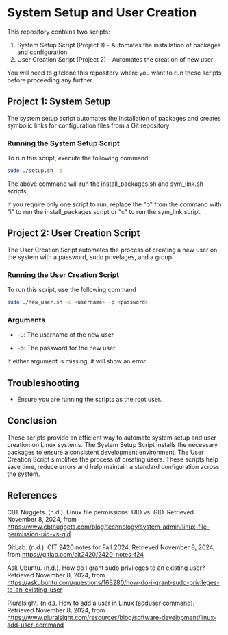 # System Setup and User Creation

This repository contains two scripts:
1. System Setup Script (Project 1) - Automates the installation of packages and configuration
2. User Creation Script (Project 2) - Automates the creation of new user

You will need to gitclone this repository where you want to run these scripts before proceeding any further.
## Project 1: System Setup

The system setup script automates the installation of packages and creates symbolic links for configuration files from a Git repository

### Running the System Setup Script

To run this script, execute the following command:
```bash
sudo ./setup.sh -b
```
The above command will run the install_packages.sh and sym_link.sh scripts.

If you require only one script to run, replace the "b" from the command with "i" to run the install_packages script or "c" to run the sym_link script.

## Project 2: User Creation Script

The User Creation Script automates the process of creating a new user on the system with a password, sudo privelages, and a group.

### Running the User Creation Script

To run this script, use the following command

```bash
sudo ./new_user.sh -u <username> -p <password>
```

### Arguments
- -u: The username of the new user

- -p: The password for the new user

If either argument is missing, it will show an error.

## Troubleshooting
- Ensure you are running the scripts as the root user.

## Conclusion
These scripts provide an efficient way to automate system setup and user creation on Linux systems. The System Setup Script installs the necessary packages to ensure a consistent development environment. The User Creation Script simplifies the process of creating users. These scripts help save time, reduce errors and help maintain a standard configuration across the system.

## References

CBT Nuggets. (n.d.). Linux file permissions: UID vs. GID. Retrieved November 8, 2024, from https://www.cbtnuggets.com/blog/technology/system-admin/linux-file-permission-uid-vs-gid

GitLab. (n.d.). CIT 2420 notes for Fall 2024. Retrieved November 8, 2024, from https://gitlab.com/cit2420/2420-notes-f24

Ask Ubuntu. (n.d.). How do I grant sudo privileges to an existing user? Retrieved November 8, 2024, from https://askubuntu.com/questions/168280/how-do-i-grant-sudo-privileges-to-an-existing-user

Pluralsight. (n.d.). How to add a user in Linux (adduser command). Retrieved November 8, 2024, from https://www.pluralsight.com/resources/blog/software-development/linux-add-user-command